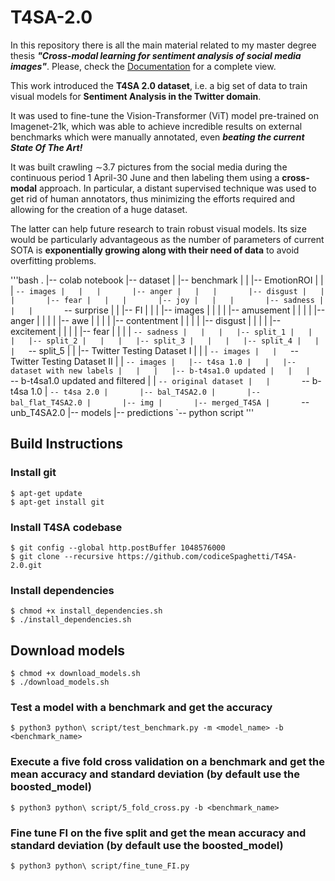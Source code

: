 # T4SA-2.0

In this repository there is all the main material related to my master degree thesis ***"Cross-modal learning for sentiment analysis of social media images"***.
Please, check the [Documentation](Documentation.pdf) for a complete view. 

This work introduced the **T4SA 2.0 dataset**, i.e. a big set of data to train visual models for **Sentiment Analysis in the Twitter domain**.

It was used to fine-tune the Vision-Transformer (ViT) model pre-trained on Imagenet-21k, which was able to achieve incredible results on external benchmarks which were manually annotated, even ***beating the current State Of The Art!***

It was built crawling ∼3.7 pictures from the social media during the continuous period 1 April-30 June and then labeling them using a **cross-modal** approach. In particular, a distant supervised technique was used to get rid of human annotators, thus minimizing the efforts required and allowing for the creation of a huge dataset.

The latter can help future research to train robust visual models. Its size would be particularly advantageous as the number of parameters of current SOTA is **exponentially growing along with their need of data** to avoid overfitting problems.

'''bash
.
|-- colab notebook
|-- dataset
|   |-- benchmark
|   |   |-- EmotionROI
|   |   |   `-- images
|   |   |       |-- anger
|   |   |       |-- disgust
|   |   |       |-- fear
|   |   |       |-- joy
|   |   |       |-- sadness
|   |   |       `-- surprise
|   |   |-- FI
|   |   |   |-- images
|   |   |   |   |-- amusement
|   |   |   |   |-- anger
|   |   |   |   |-- awe
|   |   |   |   |-- contentment
|   |   |   |   |-- disgust
|   |   |   |   |-- excitement
|   |   |   |   |-- fear
|   |   |   |   `-- sadness
|   |   |   |-- split_1
|   |   |   |-- split_2
|   |   |   |-- split_3
|   |   |   |-- split_4
|   |   |   `-- split_5
|   |   |-- Twitter Testing Dataset I
|   |   |   `-- images
|   |   `-- Twitter Testing Dataset II
|   |       `-- images
|   |-- t4sa 1.0
|   |   |-- dataset with new labels
|   |   |   |-- b-t4sa1.0 updated
|   |   |   `-- b-t4sa1.0 updated and filtered
|   |   `-- original dataset
|   |       `-- b-t4sa 1.0
|   `-- t4sa 2.0
|       |-- bal_T4SA2.0
|       |-- bal_flat_T4SA2.0
|       |-- img
|       |-- merged_T4SA
|       `-- unb_T4SA2.0
|-- models
|-- predictions
`-- python script
'''
## Build Instructions
### Install git
    $ apt-get update
    $ apt-get install git
### Install T4SA codebase
    $ git config --global http.postBuffer 1048576000
    $ git clone --recursive https://github.com/codiceSpaghetti/T4SA-2.0.git
### Install dependencies 
    $ chmod +x install_dependencies.sh
    $ ./install_dependencies.sh
##  Download models
    $ chmod +x download_models.sh
    $ ./download_models.sh
### Test a model with a benchmark and get the accuracy
    $ python3 python\ script/test_benchmark.py -m <model_name> -b <benchmark_name>
### Execute a five fold cross validation on a benchmark and get the mean accuracy and standard deviation (by default use the boosted_model)
    $ python3 python\ script/5_fold_cross.py -b <benchmark_name>
### Fine tune FI on the five split and get the mean accuracy and standard deviation (by default use the boosted_model)
    $ python3 python\ script/fine_tune_FI.py



